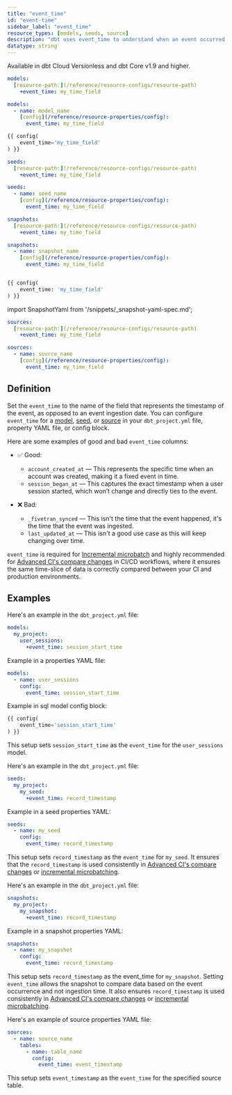 ```yaml
---
title: "event_time"
id: "event-time"
sidebar_label: "event_time"
resource_types: [models, seeds, source]
description: "dbt uses event_time to understand when an event occurred. When defined, event_time enables microbatch incremental models and more refined comparison of datasets during Advanced CI."
datatype: string
---
```


Available in dbt Cloud Versionless and dbt Core v1.9 and higher.

<Tabs>
<TabItem value="model" label="Models">

<File name='dbt_project.yml'>

```yml
models:
  [resource-path:](/reference/resource-configs/resource-path)
    +event_time: my_time_field
```
</File>


<File name='models/properties.yml'>

```yml
models:
  - name: model_name
    [config](/reference/resource-properties/config):
      event_time: my_time_field
```
</File>

<File name="models/modelname.sql">

```sql
{{ config(
    event_time='my_time_field'
) }}
```

</File>

</TabItem>

<TabItem value="seeds" label="Seeds">

<File name='dbt_project.yml'>

```yml
seeds:
  [resource-path:](/reference/resource-configs/resource-path)
    +event_time: my_time_field
```
</File>

<File name='seeds/properties.yml'>

```yml
seeds:
  - name: seed_name
    [config](/reference/resource-properties/config):
      event_time: my_time_field
```

</File>
</TabItem>

<TabItem value="snapshot" label="Snapshots">

<File name='dbt_project.yml'>

```yml
snapshots:
  [resource-path:](/reference/resource-configs/resource-path)
    +event_time: my_time_field
```
</File>

<VersionBlock firstVersion="1.9">
<File name='snapshots/properties.yml'>

```yml
snapshots:
  - name: snapshot_name
    [config](/reference/resource-properties/config):
      event_time: my_time_field
```
</File>
</VersionBlock>

<VersionBlock lastVersion="1.8">

<File name="models/modlename.sql">

```sql

{{ config(
    event_time: 'my_time_field'
) }}
```

</File>


import SnapshotYaml from '/snippets/_snapshot-yaml-spec.md';

<SnapshotYaml/>
</VersionBlock>



</TabItem>

<TabItem value="sources" label="Sources">

<File name='dbt_project.yml'>

```yml
sources:
  [resource-path:](/reference/resource-configs/resource-path)
    +event_time: my_time_field
```
</File>

<File name='models/properties.yml'>

```yml
sources:
  - name: source_name
    [config](/reference/resource-properties/config):
      event_time: my_time_field
```

</File>
</TabItem>
</Tabs>

## Definition

Set the `event_time` to the name of the field that represents the timestamp of the event, as opposed to an event ingestion date.  You can configure `event_time` for a [model](/docs/build/models), [seed](/docs/build/seeds), or [source](/docs/build/sources) in your `dbt_project.yml` file, property YAML file, or config block. 

Here are some examples of good and bad `event_time` columns:

- ✅ Good:
  - `account_created_at` &mdash; This represents the specific time when an account was created, making it a fixed event in time.
  - `session_began_at` &mdash; This captures the exact timestamp when a user session started, which won’t change and directly ties to the event.

- ❌ Bad:

  - `_fivetran_synced` &mdash; This isn't the time that the event happened, it's the time that the event was ingested.
  - `last_updated_at` &mdash; This isn't a good use case as this will keep changing over time. 

`event_time` is required for [Incremental microbatch](/docs/build/incremental-microbatch) and highly recommended for [Advanced CI's compare changes](http://localhost:3000/docs/deploy/advanced-ci#speeding-up-comparisons) in CI/CD workflows, where it ensures the same time-slice of data is correctly compared between your CI and production environments.

## Examples

<Tabs> 

<TabItem value="model" label="Models">

Here's an example in the `dbt_project.yml` file:

<File name='dbt_project.yml'>

```yml
models:
  my_project:
    user_sessions:
      +event_time: session_start_time
```
</File>

Example in a properties YAML file:

<File name='models/properties.yml'>

```yml
models:
  - name: user_sessions
    config:
      event_time: session_start_time
```

</File>

Example in sql model config block:

<File name="models/user_sessions.sql">

```sql
{{ config(
    event_time='session_start_time'
) }}
```

</File> 

This setup sets `session_start_time` as the `event_time` for the `user_sessions` model.
</TabItem> 

<TabItem value="seeds" label="Seeds">

Here's an example in the `dbt_project.yml` file:

<File name='dbt_project.yml'>

```yml
seeds:
  my_project:
    my_seed:
      +event_time: record_timestamp
```

</File>

Example in a seed properties YAML:

<File name='seeds/properties.yml'>

```yml
seeds:
  - name: my_seed
    config:
      event_time: record_timestamp
```
</File>

This setup sets `record_timestamp` as the `event_time` for `my_seed`. It ensures that the `record_timestamp` is used consistently in [Advanced CI's compare changes](/docs/deploy/advanced-ci#speeding-up-comparisons) or [incremental microbatching](/docs/build/incremental-microbatch).

</TabItem> 

<TabItem value="snapshot" label="Snapshots">

Here's an example in the `dbt_project.yml` file:

<File name='dbt_project.yml'>

```yml
snapshots:
  my_project:
    my_snapshot:
      +event_time: record_timestamp
```

</File>

Example in a snapshot properties YAML:

<File name='my_project/properties.yml'>

```yml
snapshots:
  - name: my_snapshot
    config:
      event_time: record_timestamp
```
</File>

This setup sets `record_timestamp` as the event_time for `my_snapshot`. Setting `event_time` allows the snapshot to compare data based on the event occurrence and not ingestion time. It also ensures `record_timestamp` is used consistently in [Advanced CI's compare changes](/docs/deploy/advanced-ci#speeding-up-comparisons) or [incremental microbatching](/docs/build/incremental-microbatch).

</TabItem> 

<TabItem value="sources" label="Sources">

Here's an example of source properties YAML file:

<File name='models/properties.yml'>

```yml
sources:
  - name: source_name
    tables:
      - name: table_name
        config:
          event_time: event_timestamp
```
</File>

This setup sets `event_timestamp` as the `event_time` for the specified source table.

</TabItem> 
</Tabs>
